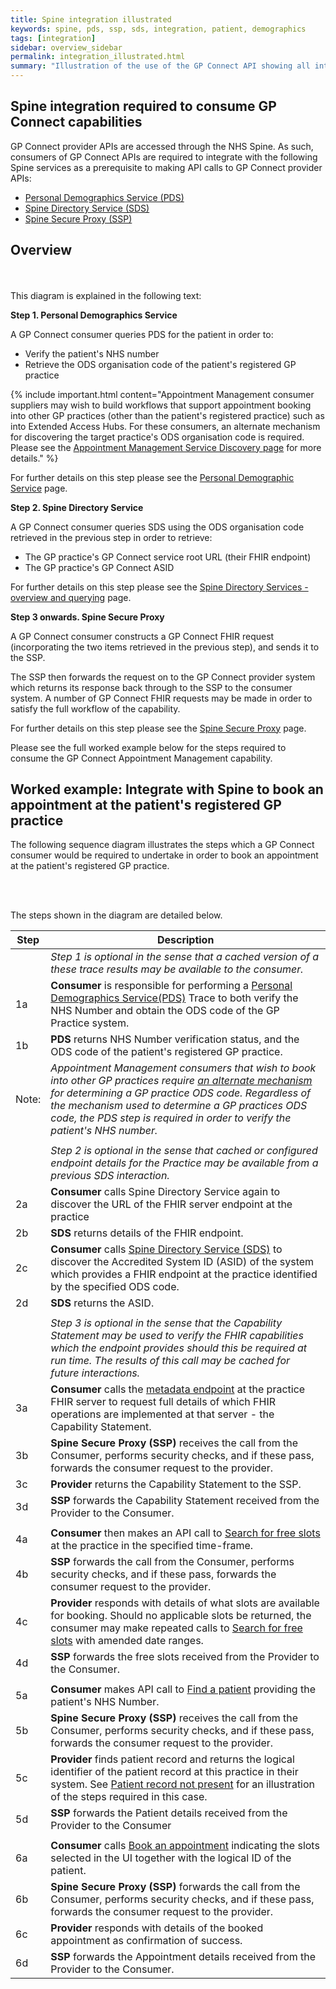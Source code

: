 ```yaml
---
title: Spine integration illustrated
keywords: spine, pds, ssp, sds, integration, patient, demographics
tags: [integration]
sidebar: overview_sidebar
permalink: integration_illustrated.html
summary: "Illustration of the use of the GP Connect API showing all interactions required - both with Spine services and GP Connect endpoint API calls."
---
```


## Spine integration required to consume GP Connect capabilities ##

GP Connect provider APIs are accessed through the NHS Spine. As such, consumers of GP Connect APIs are required to integrate with the following Spine services as a prerequisite to making API calls to GP Connect provider APIs:

- [Personal Demographics Service (PDS)](integration_personal_demographic_service.html)
- [Spine Directory Service (SDS)](integration_spine_directory_service.html)
- [Spine Secure Proxy (SSP)](integration_spine_secure_proxy.html)

## Overview ##

<br/>
<object type="image/svg+xml" data="{{ svgurl }}/images/integration/gpconnect-flow.svg" style="max-width:70%;max-height:70%;display:block;margin: 0 auto;" alt="Diagram showing the high level three step flow for making GP Connect calls"></object>
<br/>


<div class="screen-reader-text">
This diagram is explained in the following text:
</div>

**Step 1. Personal Demographics Service**

A GP Connect consumer queries PDS for the patient in order to:

  - Verify the patient's NHS number
  - Retrieve the ODS organisation code of the patient's registered GP practice

{% include important.html content="Appointment Management consumer suppliers may wish to build workflows that support appointment booking into other GP practices (other than the patient's registered practice) such as into Extended Access Hubs. For these consumers, an alternate mechanism for discovering the target practice's ODS organisation code is required. Please see the [Appointment Management Service Discovery page](appointments_service_discovery.html) for more details." %}

For further details on this step please see the [Personal Demographic Service](integration_personal_demographic_service.html) page.

**Step 2. Spine Directory Service**

A GP Connect consumer queries SDS using the ODS organisation code retrieved in the previous step in order to retrieve:

  - The GP practice's GP Connect service root URL (their FHIR endpoint)
  - The GP practice's GP Connect ASID

For further details on this step please see the [Spine Directory Services - overview and querying](integration_spine_directory_service.html) page.

**Step 3 onwards. Spine Secure Proxy**

A GP Connect consumer constructs a GP Connect FHIR request (incorporating the two items retrieved in the previous step), and sends it to the SSP.

The SSP then forwards the request on to the GP Connect provider system which returns its response back through to the SSP to the consumer system.  A number of GP Connect FHIR requests may be made in order to satisfy the full workflow of the capability.

For further details on this step please see the [Spine Secure Proxy](integration_spine_secure_proxy.html) page.

Please see the full worked example below for the steps required to consume the GP Connect Appointment Management capability.

## Worked example: Integrate with Spine to book an appointment at the patient's registered GP practice ##

The following sequence diagram illustrates the steps which a GP Connect consumer would be required to undertake in order to book an appointment at the patient's registered GP practice.

<br/>
<object type="image/svg+xml" data="images/integration/integration_sequence_diagram.svg" style="max-width:100%;max-height:100%;display:block;margin: 0 auto;" alt="Sequence diagram for booking an appointment end to end interactions"></object>
<br/>

The steps shown in the diagram are detailed below.

| Step | Description |
|------|-------------|
|      | *Step 1 is optional in the sense that a cached version of a these trace results may be available to the consumer.* |    
| 1a   | **Consumer** is responsible for performing a  [Personal Demographics Service(PDS)](integration_personal_demographic_service.html) Trace to both verify the NHS Number and obtain the ODS code of the GP Practice system. |
| 1b   | **PDS** returns NHS Number verification status, and the ODS code of the patient's registered GP practice. |
| Note: | *Appointment Management consumers that wish to book into other GP practices require [an alternate mechanism](appointments_service_discovery.html) for determining a GP practice ODS code. Regardless of the mechanism used to determine a GP practices ODS code, the PDS step is required in order to verify the patient's NHS number.* |
|      |      |
|      | *Step 2 is optional in the sense that cached or configured endpoint details for the Practice may be available from a previous SDS interaction.* |    
| 2a   | **Consumer** calls Spine Directory Service again to discover the URL of the FHIR server endpoint at the practice | 
| 2b   | **SDS** returns details of the FHIR endpoint. | 
| 2c   | **Consumer** calls [Spine Directory Service (SDS)](integration_spine_directory_service.html) to discover the Accredited System ID (ASID) of the system which provides a FHIR endpoint at the practice identified by the specified ODS code. |
| 2d   | **SDS** returns the ASID. |
|      |      |
|      | *Step 3 is optional in the sense that the Capability Statement may be used to verify the FHIR capabilities which the endpoint provides should this be required at run time. The results of this call may be cached for future interactions.* |    
| 3a   | **Consumer** calls the [metadata endpoint](foundations_use_case_get_the_fhir_capability_statement.html) at the practice FHIR server to request full details of which FHIR operations are implemented at that server - the Capability Statement. |
| 3b   | **Spine Secure Proxy (SSP)** receives the call from the Consumer, performs security checks, and if these pass, forwards the consumer request to the provider. |
| 3c   | **Provider** returns the Capability Statement to the SSP. |
| 3d   | **SSP** forwards the Capability Statement received from the Provider to the Consumer. |
|      |      |
| 4a   | **Consumer** then makes an API call to [Search for free slots](appointments_use_case_search_for_free_slots.html) at the practice in the specified time-frame. |
| 4b   | **SSP** forwards the call from the Consumer, performs security checks, and if these pass, forwards the consumer request to the provider. |
| 4c   | **Provider** responds with details of what slots are available for booking. Should no applicable slots be returned, the consumer may make repeated calls to [Search for free slots](appointments_use_case_search_for_free_slots.html) with amended date ranges. |
| 4d   | **SSP** forwards the free slots received from the Provider to the Consumer. |   
|      |      |
| 5a   | **Consumer** makes API call to [Find a patient](foundations_use_case_find_a_patient.html) providing the patient's NHS Number. |
| 5b   | **Spine Secure Proxy (SSP)** receives the call from the Consumer, performs security checks, and if these pass, forwards the consumer request to the provider. |
| 5c   | **Provider** finds patient record and returns the logical identifier of the patient record at this practice in their system. See [Patient record not present](appointments_consumer_sessions.html#consumer-session---booking-an-appointment---no-patient-record) for an illustration of the steps required in this case. |
| 5d   | **SSP** forwards the Patient details received from the Provider to the Consumer |
|      |      |
| 6a   | **Consumer** calls [Book an appointment](appointments_use_case_book_an_appointment.html) indicating the slots selected in the UI together with the logical ID of the patient. |
| 6b   | **Spine Secure Proxy (SSP)** forwards the call from the Consumer, performs security checks, and if these pass, forwards the consumer request to the provider. |
| 6c   | **Provider** responds with details of the booked appointment as confirmation of success. |
| 6d   | **SSP** forwards the Appointment details received from the Provider to the Consumer. |
